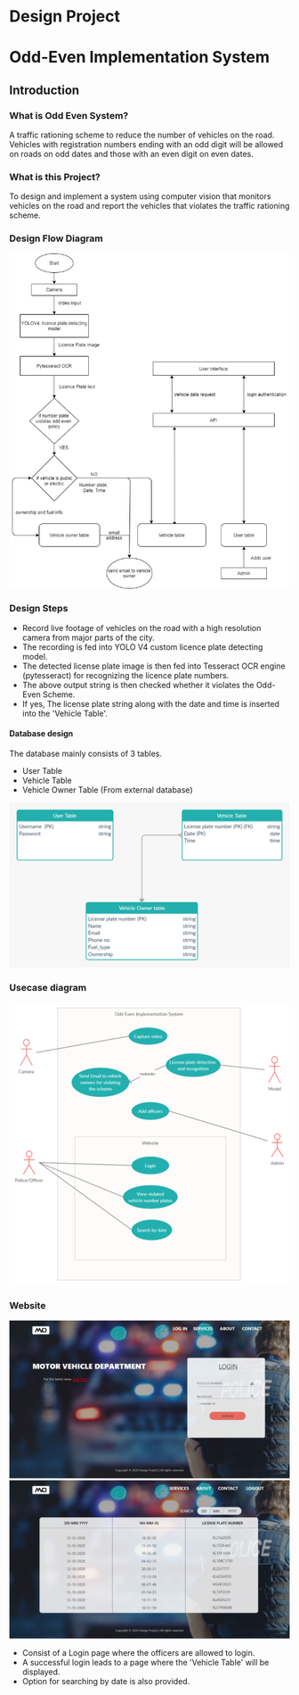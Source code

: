 # Design Project
# Odd-Even Implementation System

## Introduction

### What is Odd Even System?
A traffic rationing scheme to reduce the number of vehicles on the road. Vehicles with registration numbers ending with an odd digit will be allowed on roads on odd dates and those with an even digit on even dates.

### What is this Project?
To design and implement a system using computer vision that monitors vehicles on the road and report the vehicles that violates the traffic rationing scheme.

### Design Flow Diagram
![alt text](https://github.com/shuhaibibrahim/design-project/blob/master/flowchart.png)

### Design Steps
* Record live footage of vehicles on the road with a high resolution camera from major parts of the city.
* The recording is fed into YOLO V4 custom licence plate detecting model.
* The detected license plate image is then fed into Tesseract OCR engine (pytesseract) for recognizing the licence plate numbers.
* The above output string is then checked whether it violates the Odd-Even Scheme.
* If yes, The license plate string along with the date and time is inserted into the 'Vehicle Table'.

#### Database design
The database mainly consists of 3 tables.
* User Table
* Vehicle Table
* Vehicle Owner Table (From external database)

![alt text](https://github.com/shuhaibibrahim/design-project/blob/master/database.jpg)


### Usecase diagram
![alt text](https://github.com/shuhaibibrahim/design-project/blob/master/usecase.png)

### Website
![alt text](https://github.com/shuhaibibrahim/design-project/blob/master/websiteUiLogin.jpeg)
![alt text](https://github.com/shuhaibibrahim/design-project/blob/master/websiteUiHome.jpeg)

* Consist of a Login page where the officers are allowed to login.
* A successful login leads to a page where the 'Vehicle Table' will be displayed.
* Option for searching by date is also provided.
